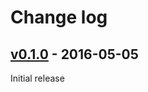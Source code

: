 # Change log

## [v0.1.0] - 2016-05-05

Initial release

[v0.1.0]: https://github.com/piotrmurach/benchmark-malloc/compare/v0.1.0
